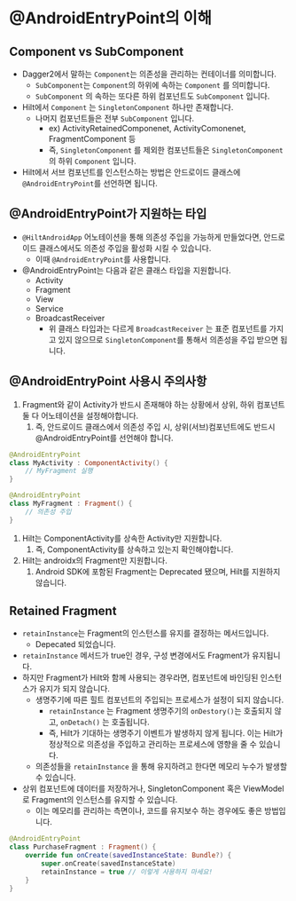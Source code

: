 
# @AndroidEntryPoint의 이해

## Component vs SubComponent

- Dagger2에서 말하는 `Component`는 의존성을 관리하는 컨테이너를 의미합니다.
    - `SubComponent`는 `Component`의 하위에 속하는 `Component` 를 의미합니다.
    - `SubComponent` 의 속하는 또다른 하위 컴포넌트도 `SubComponent` 입니다.
- Hilt에서 `Component` 는 `SingletonComponent` 하나만 존재합니다.
    - 나머지 컴포넌트들은 전부 `SubComponent` 입니다.
        - ex) ActivityRetainedComponenet, ActivityComonenet, FragmentComponent 등
        - 즉, `SingletonComponent` 를 제외한 컴포넌트들은 `SingletonComponent` 의 하위 `Component` 입니다.
- Hilt에서 서브 컴포넌트를 인스턴스하는 방법은 안드로이드 클래스에 `@AndroidEntryPoint`를 선언하면 됩니다.

## @AndroidEntryPoint가 지원하는 타입

- `@HiltAndroidApp` 어노테이션을 통해 의존성 주입을 가능하게 만들었다면, 안드로이드 클래스에서도 의존성 주입을 활성화 시킬 수 있습니다.
    - 이때 `@AndroidEntryPoint`를 사용합니다.
- @AndroidEntryPoint는 다음과 같은 클래스 타입을 지원합니다.
    - Activity
    - Fragment
    - View
    - Service
    - BroadcastReceiver
        - 위 클래스 타입과는 다르게 `BroadcastReceiver` 는 표준 컴포넌트를 가지고 있지 않으므로 `SingletonComponent`를 통해서 의존성을 주입 받으면 됩니다.

## @AndroidEntryPoint 사용시 주의사항

1. Fragment와 같이 Activity가 반드시 존재해야 하는 상황에서 상위, 하위 컴포넌트 둘 다 어노테이션을 설정해야합니다.
    1. 즉, 안드로이드 클래스에서 의존성 주입 시, 상위(서브)컴포넌트에도 반드시 @AndroidEntryPoint를 선언해야 합니다.

```kotlin
@AndroidEntryPoint
class MyActivity : ComponentActivity() {
    // MyFragment 실행
}

@AndroidEntryPoint
class MyFragment : Fragment() {
    // 의존성 주입
}
```

1. Hilt는 ComponentActivity를 상속한 Activity만 지원합니다.
    1. 즉, ComponentActivity를 상속하고 있는지 확인해야합니다.
2. Hilt는 androidx의 Fragment만 지원합니다.
    1. Android SDK에 포함된 Fragment는 Deprecated 됐으며, Hilt를 지원하지 않습니다.

## Retained Fragment

- `retainInstance`는 Fragment의 인스턴스를 유지를 결정하는 메서드입니다.
    - Depecated 되었습니다.
- `retainInstance` 메서드가 true인 경우, 구성 변경에서도 Fragment가 유지됩니다.
- 하지만 Fragment가 Hilt와 함께 사용되는 경우라면, 컴포넌트에 바인딩된 인스턴스가 유지가 되지 않습니다.
    - 생명주기에 따른 힐트 컴포넌트의 주입되는 프로세스가 설정이 되지 않습니다.
        - `retainInstance` 는 Fragment 생명주기의 `onDestory()`는 호출되지 않고, `onDetach()` 는 호출됩니다.
        - 즉,  Hilt가 기대하는 생명주기 이벤트가 발생하지 않게 됩니다. 이는 Hilt가 정상적으로 의존성을 주입하고 관리하는 프로세스에 영향을 줄 수 있습니다.
    - 의존성들을 `retainInstance` 을 통해 유지하려고 한다면 메모리 누수가 발생할 수 있습니다.
- 상위 컴포넌트에 데이터를 저장하거나, SingletonComponent 혹은 ViewModel로 Fragment의 인스턴스를 유지할 수 있습니다.
    - 이는 메모리를 관리하는 측면이나, 코드를 유지보수 하는 경우에도 좋은 방법입니다.
 
```kotlin
@AndroidEntryPoint
class PurchaseFragment : Fragment() {
    override fun onCreate(savedInstanceState: Bundle?) {
        super.onCreate(savedInstanceState)
        retainInstance = true // 이렇게 사용하지 마세요!
    }
}
```
